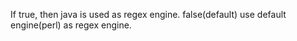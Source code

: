 If true, then java is used as regex engine. false(default) use default engine(perl) as regex engine.